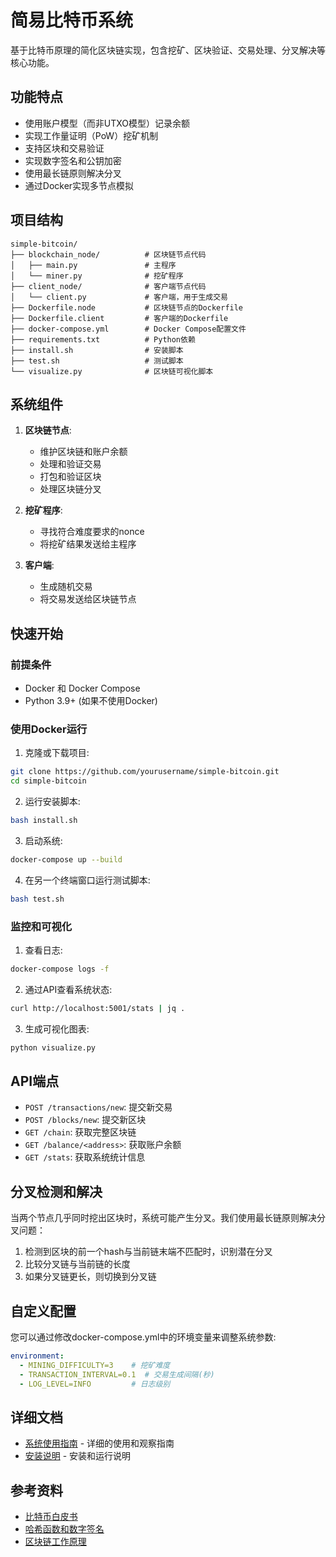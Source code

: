 # 简易比特币系统

基于比特币原理的简化区块链实现，包含挖矿、区块验证、交易处理、分叉解决等核心功能。

## 功能特点

- 使用账户模型（而非UTXO模型）记录余额
- 实现工作量证明（PoW）挖矿机制
- 支持区块和交易验证
- 实现数字签名和公钥加密
- 使用最长链原则解决分叉
- 通过Docker实现多节点模拟

## 项目结构

```
simple-bitcoin/
├── blockchain_node/          # 区块链节点代码
│   ├── main.py               # 主程序 
│   └── miner.py              # 挖矿程序
├── client_node/              # 客户端节点代码  
│   └── client.py             # 客户端，用于生成交易
├── Dockerfile.node           # 区块链节点的Dockerfile
├── Dockerfile.client         # 客户端的Dockerfile
├── docker-compose.yml        # Docker Compose配置文件
├── requirements.txt          # Python依赖
├── install.sh                # 安装脚本
├── test.sh                   # 测试脚本
└── visualize.py              # 区块链可视化脚本
```

## 系统组件

1. **区块链节点**:
   - 维护区块链和账户余额
   - 处理和验证交易
   - 打包和验证区块
   - 处理区块链分叉

2. **挖矿程序**:
   - 寻找符合难度要求的nonce
   - 将挖矿结果发送给主程序

3. **客户端**:
   - 生成随机交易
   - 将交易发送给区块链节点

## 快速开始

### 前提条件

- Docker 和 Docker Compose
- Python 3.9+ (如果不使用Docker)

### 使用Docker运行

1. 克隆或下载项目:

```bash
git clone https://github.com/yourusername/simple-bitcoin.git
cd simple-bitcoin
```

2. 运行安装脚本:

```bash
bash install.sh
```

3. 启动系统:

```bash
docker-compose up --build
```

4. 在另一个终端窗口运行测试脚本:

```bash
bash test.sh
```

### 监控和可视化

1. 查看日志:

```bash
docker-compose logs -f
```

2. 通过API查看系统状态:

```bash
curl http://localhost:5001/stats | jq .
```

3. 生成可视化图表:

```bash
python visualize.py
```

## API端点

- `POST /transactions/new`: 提交新交易
- `POST /blocks/new`: 提交新区块
- `GET /chain`: 获取完整区块链
- `GET /balance/<address>`: 获取账户余额
- `GET /stats`: 获取系统统计信息

## 分叉检测和解决

当两个节点几乎同时挖出区块时，系统可能产生分叉。我们使用最长链原则解决分叉问题：

1. 检测到区块的前一个hash与当前链末端不匹配时，识别潜在分叉
2. 比较分叉链与当前链的长度
3. 如果分叉链更长，则切换到分叉链

## 自定义配置

您可以通过修改docker-compose.yml中的环境变量来调整系统参数:

```yaml
environment:
  - MINING_DIFFICULTY=3    # 挖矿难度
  - TRANSACTION_INTERVAL=0.1  # 交易生成间隔(秒)
  - LOG_LEVEL=INFO         # 日志级别
```

## 详细文档

- [系统使用指南](usage-guide.md) - 详细的使用和观察指南
- [安装说明](setup-instructions.md) - 安装和运行说明

## 参考资料

- [比特币白皮书](https://bitcoin.org/bitcoin.pdf)
- [哈希函数和数字签名](https://en.wikipedia.org/wiki/Cryptographic_hash_function)
- [区块链工作原理](https://en.wikipedia.org/wiki/Blockchain)